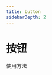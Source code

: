 ```yaml
---
title: button
sidebarDepth: 2
---
```


# 按钮
使用方法
<ClientOnly>
<button-demo></button-demo>
</ClientOnly>